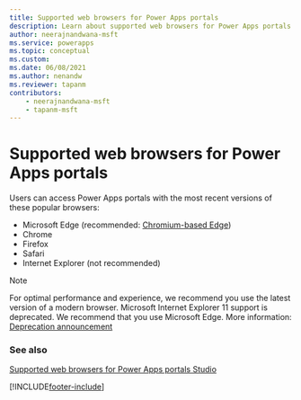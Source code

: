 ```yaml
---
title: Supported web browsers for Power Apps portals
description: Learn about supported web browsers for Power Apps portals.
author: neerajnandwana-msft
ms.service: powerapps
ms.topic: conceptual
ms.custom: 
ms.date: 06/08/2021
ms.author: nenandw
ms.reviewer: tapanm
contributors:
    - neerajnandwana-msft
    - tapanm-msft
---
```


# Supported web browsers for Power Apps portals

Users can access Power Apps portals with the most recent versions of these popular browsers:

- Microsoft Edge (recommended: [Chromium-based Edge](https://www.microsoft.com/edge))
- Chrome
- Firefox
- Safari
- Internet Explorer (not recommended)

> [!NOTE]
> For optimal performance and experience, we recommend you use the latest version of a modern browser. Microsoft Internet Explorer 11 support is deprecated. We recommend that you use Microsoft Edge. More information: [Deprecation announcement](/power-platform/important-changes-coming#internet-explorer-11-support-for-dynamics-365-and-microsoft-power-platform-is-deprecated)

### See also

[Supported web browsers for Power Apps portals Studio](supported-browser.md)

[!INCLUDE[footer-include](../../includes/footer-banner.md)]